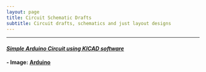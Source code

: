 ```yaml
---
layout: page
title: Circuit Schematic Drafts
subtitle: Circuit drafts, schematics and just layout designs
---
```



-----------

#### <EM><U>  Simple Arduino Circuit using KICAD software </U></EM>
<b> -   Image:</b> <a href="https://github.com/SumaAcharya/sumaacharya.github.io/blob/master/assets/img/IMP.png"> <u> <b> Arduino </b></u> </a>
